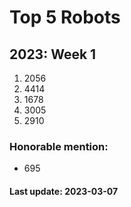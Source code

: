 # Top 5 Robots
## 2023: Week 1


1. 2056
2. 4414
3. 1678
4. 3005
5. 2910

### Honorable mention:
- 695


#### Last update: 2023-03-07
